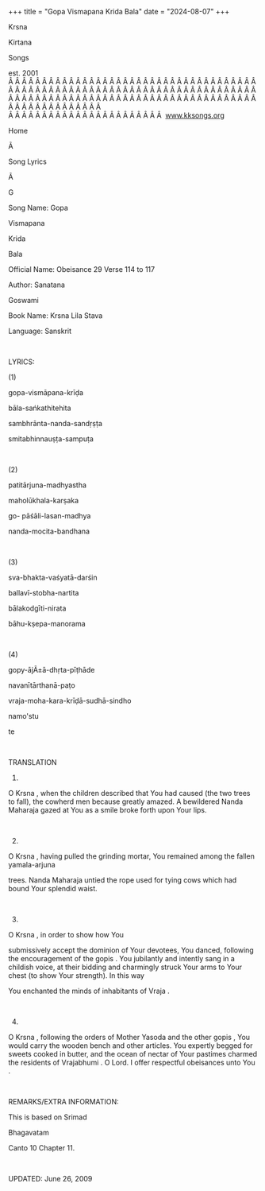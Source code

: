 +++ 
title = "Gopa Vismapana Krida Bala"
date = "2024-08-07"
+++

Krsna
 
Kirtana
 
Songs

est. 2001
Â Â Â Â Â Â Â Â Â Â Â Â Â Â Â Â Â Â Â Â Â Â Â Â Â Â Â Â Â Â Â Â Â Â Â Â Â Â Â Â Â Â Â Â Â Â Â Â Â Â Â Â Â Â Â Â Â Â Â Â Â Â Â Â Â Â Â Â Â Â Â Â Â Â Â Â Â Â Â Â Â Â Â Â Â Â Â Â Â Â Â Â Â Â Â Â Â Â Â Â Â Â Â Â Â Â Â Â Â Â Â Â Â Â Â Â Â Â Â Â Â Â Â Â Â  
Â Â Â Â Â Â Â Â Â Â Â Â Â Â Â Â Â Â Â Â Â Â Â  
www.kksongs.org








Home


Ã 
 
Song Lyrics
 
Ã 
 
G


Song Name: 
Gopa
 
Vismapana
 
Krida
 
Bala


Official Name: Obeisance 29 Verse 114 to 117


Author: 
Sanatana
 
Goswami


Book Name: 
Krsna
 Lila 
Stava


Language: 
Sanskrit




 


LYRICS:


(1)


gopa-vismāpana-krīḍa
 
bāla-sańkathitehita




sambhrānta-nanda-sandṛṣṭa
 
smitabhinnauṣṭa-sampuṭa




 


(2)


patitārjuna-madhyastha
 
maholūkhala-karṣaka
 


go-
pāśāli-lasan-madhya
 
nanda-mocita-bandhana


 


(3)


sva-bhakta-vaśyatā-darśin
 
ballavī-stobha-nartita




bālakodgīti-nirata
 
bāhu-kṣepa-manorama


 


(4)


gopy-ājÃ±ā-dhṛta-pīṭhāde
 
navanītārthanā-paṭo




vraja-moha-kara-krīḍā-sudhā-sindho
 
namo'stu
 
te


 


TRANSLATION


1)
O 
Krsna
, when the children described that 
You
 had caused (the two trees to fall), the cowherd men
because greatly amazed. A bewildered 
Nanda
 Maharaja
gazed at 
You
 as a smile broke forth upon Your lips.


 


2)
O 
Krsna
, having pulled the grinding mortar, 
You
 remained among the fallen 
yamala-arjuna

trees. 
Nanda
 Maharaja untied the rope used for tying
cows which had bound 
Your
 splendid waist.


 


3)
O 
Krsna
, in order to show how 
You

submissively accept the dominion of Your devotees, You danced, following the
encouragement of the 
gopis
. You jubilantly and
intently sang in a childish voice, at their bidding and charmingly struck 
Your
 arms to Your chest (to show Your strength). In this way

You
 enchanted the minds of inhabitants of 
Vraja
.


 


4)
O 
Krsna
, following the orders of Mother 
Yasoda
 and the other 
gopis
, 
You
 would carry the wooden bench and other articles. You
expertly begged for sweets cooked in butter, and the ocean of nectar of 
Your
 pastimes charmed the residents of 
Vrajabhumi
.
O Lord. I offer respectful 
obeisances
 unto 
You
.


 


REMARKS/EXTRA INFORMATION:


This
is based on 
Srimad
 
Bhagavatam

Canto 10 Chapter 11.


 


UPDATED:
 June 26, 2009